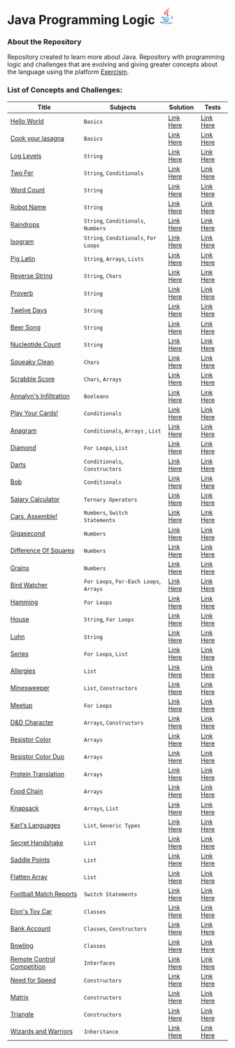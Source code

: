 # Java Programming Logic <img src="https://raw.githubusercontent.com/devicons/devicon/master/icons/java/java-original.svg" alt="java" width="40" height="40"/>

### About the Repository

Repository created to learn more about Java. Repository with programming logic and challenges that are evolving and 
giving greater concepts about the language using the platform [Exercism](https://exercism.org/). 

### List of Concepts and Challenges:

| Title                                                                                                             | Subjects                                | Solution                                                                                                                             | Tests                                                                                                                                            |
|-------------------------------------------------------------------------------------------------------------------|-----------------------------------------|--------------------------------------------------------------------------------------------------------------------------------------|--------------------------------------------------------------------------------------------------------------------------------------------------|
| [Hello World](https://github.com/CleuJunior/Java-Programming/tree/main/hello-world)                               | `Basics`                                | [Link Here](https://github.com/CleuJunior/Java-Programming/blob/main/hello-world/src/main/java/Greeter.java)                         | [Link Here](https://github.com/CleuJunior/Java-Programming/blob/main/hello-world/src/test/java/GreeterTest.java)                                 |
| [Cook your lasagna](https://github.com/CleuJunior/Java-Programming/tree/main/lasagna)                             | `Basics`                                | [Link Here](https://github.com/CleuJunior/Java-Programming/blob/main/lasagna/src/main/java/Lasagna.java)                             | [Link Here](https://github.com/CleuJunior/Java-Programming/blob/main/lasagna/src/test/java/LasagnaTest.java)                                     |
| [Log Levels](https://github.com/CleuJunior/Java-Programming/tree/main/log-levels)                                 | `String`                                | [Link Here](https://github.com/CleuJunior/Java-Programming/blob/main/log-levels/src/main/java/LogLevels.java)                        | [Link Here](https://github.com/CleuJunior/Java-Programming/blob/main/log-levels/src/test/java/LogLevelsTest.java)                                |
| [Two Fer](https://github.com/CleuJunior/Java-Programming/tree/main/two-fer)                                       | `String`, `Conditionals`                | [Link Here](https://github.com/CleuJunior/Java-Programming/blob/main/two-fer/src/main/java/Twofer.java)                              | [Link Here](https://github.com/CleuJunior/Java-Programming/blob/main/two-fer/src/test/java/TwoferTest.java)                                      |
| [Word Count](https://github.com/CleuJunior/Java-Programming/tree/main/word-count)                                 | `String`                                | [Link Here](https://github.com/CleuJunior/Java-Programming/blob/main/word-count/src/main/java/WordCount.java)                        | [Link Here](https://github.com/CleuJunior/Java-Programming/blob/main/word-count/src/test/java/WordCountTest.java)                                |
| [Robot Name](https://github.com/CleuJunior/Java-Programming/tree/main/robot-name)                                 | `String`                                | [Link Here](https://github.com/CleuJunior/Java-Programming/blob/main/robot-name/src/main/java/Robot.java)                            | [Link Here](https://github.com/CleuJunior/Java-Programming/blob/main/robot-name/src/test/java/RobotTest.java)                                    |
| [Raindrops](https://github.com/CleuJunior/Java-Programming/tree/main/raindrops)                                   | `String`, `Conditionals`, `Numbers`     | [Link Here](https://github.com/CleuJunior/Java-Programming/blob/main/raindrops/src/main/java/RaindropConverter.java)                 | [Link Here](https://github.com/CleuJunior/Java-Programming/blob/main/raindrops/src/test/java/RaindropConverterTest.java)                         |
| [Isogram](https://github.com/CleuJunior/Java-Programming/tree/main/isogram)                                       | `String`, `Conditionals`, `For Loops`   | [Link Here](https://github.com/CleuJunior/Java-Programming/blob/main/isogram/src/main/java/IsogramChecker.java)                      | [Link Here](https://github.com/CleuJunior/Java-Programming/blob/main/isogram/src/test/java/IsogramCheckerTest.java)                              |
| [Pig Latin](https://github.com/CleuJunior/Java-Programming/tree/main/pig-latin)                                   | `String`, `Arrays`, `Lists`             | [Link Here](https://github.com/CleuJunior/Java-Programming/blob/main/pig-latin/src/main/java/PigLatinTranslator.java)                | [Link Here](https://github.com/CleuJunior/Java-Programming/blob/main/pig-latin/src/test/java/PigLatinTranslatorTest.java)                        |
| [Reverse String  ](https://github.com/CleuJunior/Java-Programming/tree/main/reverse-string)                       | `String`, `Chars`                       | [Link Here](https://github.com/CleuJunior/Java-Programming/tree/main/reverse-string/src/main/java)                                   | [Link Here](https://github.com/CleuJunior/Java-Programming/tree/main/reverse-string/src/test/java)                                               |
| [Proverb](https://github.com/CleuJunior/Java-Programming/tree/main/proverb)                                       | `String`                                | [Link Here](https://github.com/CleuJunior/Java-Programming/blob/main/proverb/src/main/java/Proverb.java)                             | [Link Here](https://github.com/CleuJunior/Java-Programming/blob/main/proverb/src/test/java/ProverbTest.java)                                     |
| [Twelve Days](https://github.com/CleuJunior/Java-Programming/tree/main/twelve-days)                               | `String`                                | [Link Here](https://github.com/CleuJunior/Java-Programming/tree/main/twelve-days/src/main/java)                                      | [Link Here](https://github.com/CleuJunior/Java-Programming/tree/main/twelve-days/src/test/java)                                                  |
| [Beer Song](https://github.com/CleuJunior/Java-Programming/tree/main/beer-song)                                   | `String`                                | [Link Here](https://github.com/CleuJunior/Java-Programming/blob/main/beer-song/src/main/java/BeerSong.java)                          | [Link Here](https://github.com/CleuJunior/Java-Programming/blob/main/beer-song/src/test/java/BeerSongTest.java)                                  |
| [Nucleotide Count](https://github.com/CleuJunior/Java-Programming/tree/main/nucleotide-count)                     | `String`                                | [Link Here](https://github.com/CleuJunior/Java-Programming/blob/main/nucleotide-count/src/main/java/NucleotideCounter.java)          | [Link Here](https://github.com/CleuJunior/Java-Programming/blob/main/nucleotide-count/src/test/java/NucleotideCounterTest.java)                  |
| [Squeaky Clean](https://github.com/CleuJunior/Java-Programming/tree/main/squeaky-clean)                           | `Chars`                                 | [Link Here](https://github.com/CleuJunior/Java-Programming/blob/main/squeaky-clean/src/main/java/SqueakyClean.java)                  | [Link Here](https://github.com/CleuJunior/Java-Programming/blob/main/squeaky-clean/src/test/java/SqueakyCleanTest.java)                          |
| [Scrabble Score](https://github.com/CleuJunior/Java-Programming/tree/main/scrabble-score)                         | `Chars`,  `Arrays`                      | [Link Here](https://github.com/CleuJunior/Java-Programming/blob/main/scrabble-score/src/main/java/Scrabble.java)                     | [Link Here](https://github.com/CleuJunior/Java-Programming/blob/main/scrabble-score/src/test/java/ScrabbleScoreTest.java)                        |
| [Annalyn's Infiltration](https://github.com/CleuJunior/Java-Programming/tree/main/annalyns-infiltration)          | `Booleans`                              | [Link Here](https://github.com/CleuJunior/Java-Programming/blob/main/annalyns-infiltration/src/main/java/AnnalynsInfiltration.java)  | [Link Here](https://github.com/CleuJunior/Java-Programming/blob/main/annalyns-infiltration/src/test/java/AnnalynsInfiltrationTest.java)          |
| [Play Your Cards!](https://github.com/CleuJunior/Java-Programming/tree/main/blackjack)                            | `Conditionals`                          | [Link Here](https://github.com/CleuJunior/Java-Programming/blob/main/blackjack/src/main/java/Blackjack.java)                         | [Link Here](https://github.com/CleuJunior/Java-Programming/blob/main/blackjack/src/test/java/BlackjackTest.java)                                 |
| [Anagram](https://github.com/CleuJunior/Java-Programming/tree/main/anagram)                                       | `Conditionals`, `Arrays`  , `List`      | [Link Here](https://github.com/CleuJunior/Java-Programming/blob/main/anagram/src/main/java/Anagram.java)                             | [Link Here](https://github.com/CleuJunior/Java-Programming/blob/main/anagram/src/test/java/AnagramTest.java)                                     |
| [Diamond](https://github.com/CleuJunior/Java-Programming/tree/main/diamond)                                       | `For Loops`, `List`                     | [Link Here](https://github.com/CleuJunior/Java-Programming/blob/main/diamond/src/main/java/DiamondPrinter.java)                      | [Link Here](https://github.com/CleuJunior/Java-Programming/blob/main/diamond/src/test/java/DiamondPrinterTest.java)                              |
| [Darts](https://github.com/CleuJunior/Java-Programming/tree/main/darts)                                           | `Conditionals`, `Constructors`          | [Link Here](https://github.com/CleuJunior/Java-Programming/blob/main/darts/src/main/java/Darts.java)                                 | [Link Here](https://github.com/CleuJunior/Java-Programming/blob/main/darts/src/test/java/DartsTest.java)                                         |
| [Bob](https://github.com/CleuJunior/Java-Programming/tree/main/bob)                                               | `Conditionals`                          | [Link Here](https://github.com/CleuJunior/Java-Programming/blob/main/bob/src/main/java/Bob.java)                                     | [Link Here](https://github.com/CleuJunior/Java-Programming/blob/main/bob/src/test/java/BobTest.java)                                             |
| [Salary Calculator](https://github.com/CleuJunior/Java-Programming/tree/main/salary-calculator)                   | `Ternary Operators`                     | [Link Here](https://github.com/CleuJunior/Java-Programming/blob/main/salary-calculator/src/main/java/SalaryCalculator.java)          | [Link Here](https://github.com/CleuJunior/Java-Programming/blob/main/salary-calculator/src/test/java/SalaryCalculatorTest.java)                  |
| [Cars, Assemble!](https://github.com/CleuJunior/Java-Programming/tree/main/cars-assemble)                         | `Numbers`, `Switch Statements`          | [Link Here](https://github.com/CleuJunior/Java-Programming/blob/main/cars-assemble/src/main/java/CarsAssemble.java)                  | [Link Here](https://github.com/CleuJunior/Java-Programming/blob/main/cars-assemble/src/test/java/CarsAssembleTest.java)                          |
| [Gigasecond](https://github.com/CleuJunior/Java-Programming/tree/main/gigasecond)                                 | `Numbers`                               | [Link Here](https://github.com/CleuJunior/Java-Programming/blob/main/gigasecond/src/main/java/Gigasecond.java)                       | [Link Here](https://github.com/CleuJunior/Java-Programming/blob/main/gigasecond/src/test/java/GigasecondTest.java)                               |
| [Difference Of Squares](https://github.com/CleuJunior/Java-Programming/tree/main/difference-of-squares)           | `Numbers`                               | [Link Here](https://github.com/CleuJunior/Java-Programming/tree/main/difference-of-squares)                                          | [Link Here](https://github.com/CleuJunior/Java-Programming/blob/main/difference-of-squares/src/test/java/DifferenceOfSquaresCalculatorTest.java) |
| [Grains](https://github.com/CleuJunior/Java-Programming/tree/main/grains)                                         | `Numbers`                               | [Link Here](https://github.com/CleuJunior/Java-Programming/blob/main/grains/src/main/java/Grains.java)                               | [Link Here](https://github.com/CleuJunior/Java-Programming/blob/main/grains/src/test/java/GrainsTest.java)                                       |
| [Bird Watcher](https://github.com/CleuJunior/Java-Programming/tree/main/bird-watcher)                             | `For Loops`, `For-Each Loops`, `Arrays` | [Link Here](https://github.com/CleuJunior/Java-Programming/blob/main/bird-watcher/src/main/java/BirdWatcher.java)                    | [Link Here](https://github.com/CleuJunior/Java-Programming/blob/main/bird-watcher/src/test/java/BirdWatcherTest.java)                            |
| [Hamming](https://github.com/CleuJunior/Java-Programming/tree/main/hamming)                                       | `For Loops`                             | [Link Here](https://github.com/CleuJunior/Java-Programming/blob/main/hamming/src/main/java/Hamming.java)                             | [Link Here](https://github.com/CleuJunior/Java-Programming/blob/main/hamming/src/test/java/HammingTest.java)                                     |
| [House](https://github.com/CleuJunior/Java-Programming/tree/main/house)                                           | `String`, `For Loops`                   | [Link Here](https://github.com/CleuJunior/Java-Programming/blob/main/house/src/main/java/House.java)                                 | [Link Here](https://github.com/CleuJunior/Java-Programming/blob/main/house/src/test/java/HouseTest.java)                                         |
| [Luhn](https://github.com/CleuJunior/Java-Programming/tree/main/luhn)                                             | `String`                                | [Link Here](https://github.com/CleuJunior/Java-Programming/blob/main/luhn/src/main/java/LuhnValidator.java)                          | [Link Here](https://github.com/CleuJunior/Java-Programming/blob/main/luhn/src/test/java/LuhnValidatorTest.java)                                  |
| [Series](https://github.com/CleuJunior/Java-Programming/tree/main/series)                                         | `For Loops`, `List`                     | [Link Here](https://github.com/CleuJunior/Java-Programming/blob/main/series/src/main/java/Series.java)                               | [Link Here](https://github.com/CleuJunior/Java-Programming/blob/main/series/src/test/java/SeriesTest.java)                                       |
| [Allergies](https://github.com/CleuJunior/Java-Programming/tree/main/allergies)                                   | `List`                                  | [Link Here](https://github.com/CleuJunior/Java-Programming/blob/main/allergies/src/main/java/Allergies.java)                         | [Link Here](https://github.com/CleuJunior/Java-Programming/blob/main/allergies/src/test/java/AllergiesTest.java)                                 |
| [Minesweeper](https://github.com/CleuJunior/Java-Programming/tree/main/minesweeper)                               | `List`, `Constructors`                  | [Link Here](https://github.com/CleuJunior/Java-Programming/blob/main/minesweeper/src/main/java/MinesweeperBoard.java)                | [Link Here](https://github.com/CleuJunior/Java-Programming/blob/main/minesweeper/src/test/java/MinesweeperBoardTest.java)                        |
| [Meetup](https://github.com/CleuJunior/Java-Programming/tree/main/meetup)                                         | `For Loops`                             | [Link Here](https://github.com/CleuJunior/Java-Programming/blob/main/meetup/src/main/java/Meetup.java)                               | [Link Here](https://github.com/CleuJunior/Java-Programming/blob/main/meetup/src/test/java/MeetupTest.java)                                       |
| [D&D Character](https://github.com/CleuJunior/Java-Programming/tree/main/dnd-character)                           | `Arrays`, `Constructors`                | [Link Here](https://github.com/CleuJunior/Java-Programming/blob/main/dnd-character/src/main/java/DnDCharacter.java)                  | [Link Here](https://github.com/CleuJunior/Java-Programming/blob/main/dnd-character/src/test/java/DnDCharacterTest.java)                          |
| [Resistor Color](https://github.com/CleuJunior/Java-Programming/tree/main/resistor-color)                         | `Arrays`                                | [Link Here](https://github.com/CleuJunior/Java-Programming/blob/main/resistor-color/src/main/java/ResistorColor.java)                | [Link Here](https://github.com/CleuJunior/Java-Programming/blob/main/resistor-color/src/test/java/ResistorColorTest.java)                        |
| [Resistor Color Duo](https://github.com/CleuJunior/Java-Programming/tree/main/resistor-color-duo)                 | `Arrays`                                | [Link Here](https://github.com/CleuJunior/Java-Programming/blob/main/resistor-color-duo/src/main/java/ResistorColorDuo.java)         | [Link Here](https://github.com/CleuJunior/Java-Programming/blob/main/resistor-color-duo/src/test/java/ResistorColorDuoTest.java)                 |
| [Protein Translation](https://github.com/CleuJunior/Java-Programming/tree/main/protein-translation)               | `Arrays`                                | [Link Here](https://github.com/CleuJunior/Java-Programming/blob/main/protein-translation/src/main/java/ProteinTranslator.java)       | [Link Here](https://github.com/CleuJunior/Java-Programming/blob/main/protein-translation/src/test/java/ProteinTranslatorTest.java)               |
| [Food Chain](https://github.com/CleuJunior/Java-Programming/tree/main/food-chain)                                 | `Arrays`                                | [Link Here](https://github.com/CleuJunior/Java-Programming/blob/main/food-chain/src/main/java/FoodChain.java)                        | [Link Here](https://github.com/CleuJunior/Java-Programming/blob/main/food-chain/src/test/java/FoodChainTest.java)                                |
| [Knapsack](https://github.com/CleuJunior/Java-Programming/tree/main/knapsack)                                     | `Arrays`, `List`                        | [Link Here](https://github.com/CleuJunior/Java-Programming/blob/main/knapsack/src/main/java/Knapsack.java)                           | [Link Here](https://github.com/CleuJunior/Java-Programming/blob/main/knapsack/src/test/java/KnapsackTest.java)                                   |
| [Karl's Languages](https://github.com/CleuJunior/Java-Programming/tree/main/karls-languages)                      | `List`, `Generic Types`                 | [Link Here](https://github.com/CleuJunior/Java-Programming/blob/main/karls-languages/src/main/java/LanguageList.java)                | [Link Here](https://github.com/CleuJunior/Java-Programming/blob/main/karls-languages/src/test/java/LanguageListTest.java)                        |
| [Secret Handshake](https://github.com/CleuJunior/Java-Programming/tree/main/secret-handshake)                     | `List`                                  | [Link Here](https://github.com/CleuJunior/Java-Programming/blob/main/secret-handshake/src/main/java/HandshakeCalculator.java)        | [Link Here](https://github.com/CleuJunior/Java-Programming/blob/main/secret-handshake/src/test/java/HandshakeCalculatorTest.java)                |
| [Saddle Points](https://github.com/CleuJunior/Java-Programming/tree/main/saddle-points)                           | `List`                                  | [Link Here](https://github.com/CleuJunior/Java-Programming/blob/main/saddle-points/src/main/java/Matrix.java)                        | [Link Here](https://github.com/CleuJunior/Java-Programming/blob/main/saddle-points/src/test/java/MatrixTest.java)                                |
| [Flatten Array](https://github.com/CleuJunior/Java-Programming/tree/main/flatten-array )                          | `List`                                  | [Link Here](https://github.com/CleuJunior/Java-Programming/blob/main/flatten-array/src/main/java/Flattener.java)                     | [Link Here](https://github.com/CleuJunior/Java-Programming/blob/main/flatten-array/src/test/java/FlattenerTest.java)                             |
| [Football Match Reports](https://github.com/CleuJunior/Java-Programming/tree/main/football-match-reports)         | `Switch Statements`                     | [Link Here](https://github.com/CleuJunior/Java-Programming/blob/main/football-match-reports/src/main/java/FootballMatchReports.java) | [Link Here](https://github.com/CleuJunior/Java-Programming/blob/main/football-match-reports/src/test/java/FootballMatchReportsTest.java)         |
| [Elon's Toy Car](https://github.com/CleuJunior/Java-Programming/tree/main/elons-toy-car)                          | `Classes`                               | [Link Here](https://github.com/CleuJunior/Java-Programming/blob/main/elons-toy-car/src/main/java/ElonsToyCar.java)                   | [Link Here](https://github.com/CleuJunior/Java-Programming/blob/main/elons-toy-car/src/test/java/ElonsToyCarTest.java)                           |
| [Bank Account](https://github.com/CleuJunior/Java-Programming/tree/main/bank-account)                             | `Classes`,  `Constructors`              | [Link Here](https://github.com/CleuJunior/Java-Programming/blob/main/bank-account/src/main/java/BankAccount.java)                    | [Link Here](https://github.com/CleuJunior/Java-Programming/blob/main/bank-account/src/test/java/BankAccountTest.java)                            |
| [Bowling](https://github.com/CleuJunior/Java-Programming/tree/main/bowling)                                       | `Classes`                               | [Link Here](https://github.com/CleuJunior/Java-Programming/blob/main/bowling/src/main/java/BowlingGame.java)                         | [Link Here](https://github.com/CleuJunior/Java-Programming/blob/main/bowling/src/test/java/BowlingGameTest.java)                                 |
| [Remote Control Competition](https://github.com/CleuJunior/Java-Programming/tree/main/remote-control-competition) | `Interfaces`                            | [Link Here](https://github.com/CleuJunior/Java-Programming/tree/main/remote-control-competition/src/main/java)                       | [Link Here](https://github.com/CleuJunior/Java-Programming/blob/main/remote-control-competition/src/test/java/RemoteControlCarTest.java)         |
| [Need for Speed](https://github.com/CleuJunior/Java-Programming/tree/main/need-for-speed)                         | `Constructors`                          | [Link Here](https://github.com/CleuJunior/Java-Programming/blob/main/need-for-speed/src/main/java/NeedForSpeed.java)                 | [Link Here](https://github.com/CleuJunior/Java-Programming/blob/main/need-for-speed/src/test/java/NeedForSpeedTest.java)                         |
| [Matrix](https://github.com/CleuJunior/Java-Programming/tree/main/matrix)                                         | `Constructors`                          | [Link Here](https://github.com/CleuJunior/Java-Programming/blob/main/matrix/src/main/java/Matrix.java)                               | [Link Here](https://github.com/CleuJunior/Java-Programming/blob/main/matrix/src/test/java/MatrixTest.java)                                       |
| [Triangle](https://github.com/CleuJunior/Java-Programming/tree/main/triangle)                                     | `Constructors`                          | [Link Here](https://github.com/CleuJunior/Java-Programming/blob/main/triangle/src/main/java/Triangle.java)                           | [Link Here](https://github.com/CleuJunior/Java-Programming/blob/main/triangle/src/test/java/TriangleTest.java)                                   |
| [Wizards and Warriors](https://github.com/CleuJunior/Java-Programming/tree/main/wizards-and-warriors)             | `Inheritance`                           | [Link Here](https://github.com/CleuJunior/Java-Programming/blob/main/wizards-and-warriors/src/main/java/Fighter.java)                | [Link Here](https://github.com/CleuJunior/Java-Programming/blob/main/wizards-and-warriors/src/test/java/FighterTest.java)                        |